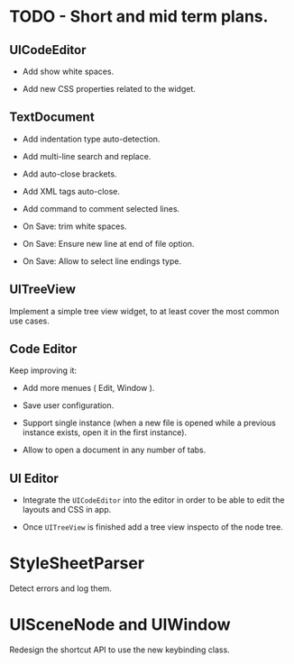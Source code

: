 
# TODO - Short and mid term plans.

## UICodeEditor

* Add show white spaces.

* Add new CSS properties related to the widget.

## TextDocument

* Add indentation type auto-detection.

* Add multi-line search and replace.
 
* Add auto-close brackets.
 
* Add XML tags auto-close.
 
* Add command to comment selected lines.
 
* On Save: trim white spaces.
 
* On Save: Ensure new line at end of file option.
 
* On Save: Allow to select line endings type.

## UITreeView

Implement a simple tree view widget, to at least cover the most common use cases.

## Code Editor

Keep improving it:

* Add more menues ( Edit, Window ).

* Save user configuration.

* Support single instance (when a new file is opened while a previous instance exists, open it in the first instance).

* Allow to open a document in any number of tabs.

## UI Editor

* Integrate the `UICodeEditor` into the editor in order to be able to edit the layouts and CSS in app.

* Once `UITreeView` is finished add a tree view inspecto of the node tree.

# StyleSheetParser

Detect errors and log them.

# UISceneNode and UIWindow

Redesign the shortcut API to use the new keybinding class.
